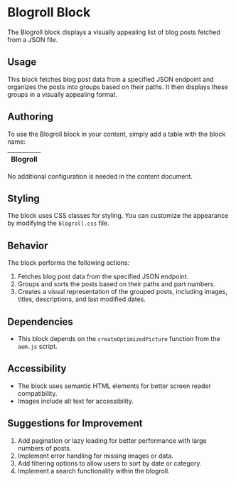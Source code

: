 # Blogroll Block

The Blogroll block displays a visually appealing list of blog posts fetched from a JSON file.

## Usage

This block fetches blog post data from a specified JSON endpoint and organizes the posts into groups based on their paths. It then displays these groups in a visually appealing format.

## Authoring

To use the Blogroll block in your content, simply add a table with the block name:

| Blogroll |
|----------|

No additional configuration is needed in the content document.

## Styling

The block uses CSS classes for styling. You can customize the appearance by modifying the `blogroll.css` file.

## Behavior

The block performs the following actions:
1. Fetches blog post data from the specified JSON endpoint.
2. Groups and sorts the posts based on their paths and part numbers.
3. Creates a visual representation of the grouped posts, including images, titles, descriptions, and last modified dates.

## Dependencies

- This block depends on the `createOptimizedPicture` function from the `aem.js` script.

## Accessibility

- The block uses semantic HTML elements for better screen reader compatibility.
- Images include alt text for accessibility.

## Suggestions for Improvement

1. Add pagination or lazy loading for better performance with large numbers of posts.
2. Implement error handling for missing images or data.
3. Add filtering options to allow users to sort by date or category.
4. Implement a search functionality within the blogroll.
